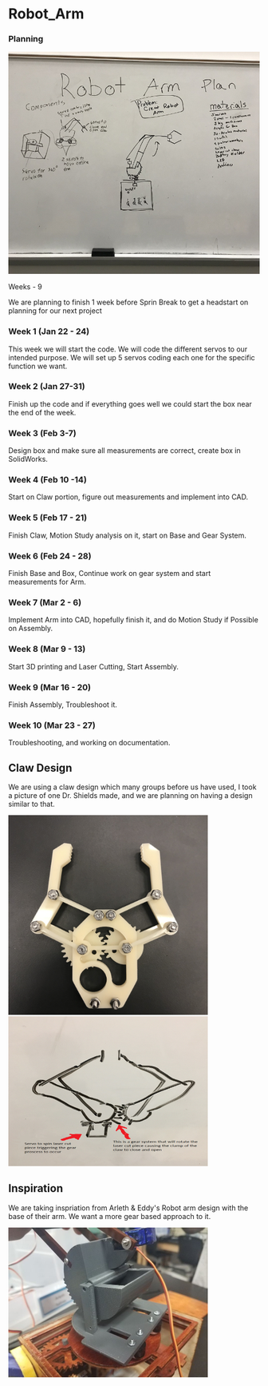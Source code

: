# Robot_Arm

### Planning
  
 <img src="Media/Robot_Arm_Planning.png" width="750">
 
 Weeks - 9
 
 We are planning to finish 1 week before Sprin Break to get a headstart on planning for our next project
 
 ### Week 1 (Jan 22 - 24)
This week we will start the code. We will code the different servos to our intended purpose. We will set up 5 servos coding each one for the specific function we want.
 
### Week 2 (Jan 27-31)
Finish up the code and if everything goes well we could start the box near the end of the week. 

### Week 3 (Feb 3-7)
Design box and make sure all measurements are correct, create box in SolidWorks.

### Week 4 (Feb 10 -14)
Start on Claw portion, figure out measurements and implement into CAD.

### Week 5 (Feb 17 - 21)
Finish Claw, Motion Study analysis on it, start on Base and Gear System.

### Week 6 (Feb 24 - 28)
Finish Base and Box, Continue work on gear system and start measurements for Arm.

### Week 7 (Mar 2 - 6)
Implement Arm into CAD, hopefully finish it, and do Motion Study if Possible on Assembly.

### Week 8 (Mar 9 - 13)
Start 3D printing and Laser Cutting, Start Assembly.

### Week 9 (Mar 16 - 20)
Finish Assembly, Troubleshoot it.

### Week 10 (Mar 23 - 27)
Troubleshooting, and working on documentation.

## Claw Design

We are using a claw design which many groups before us have used, I took a picture of one Dr. Shields made, and we are planning on having a design similar to that.

<img src="Media/IMG-1135.jpg" width="400">   <img src="Media/ClawImage.png" width="400" height="300"> 

## Inspiration

We are taking inspriation from Arleth & Eddy's Robot arm design with the base of their arm. We want a more gear based approach to it.

<img src="Media/Project_Inspiration.jpg" width="400"> 
